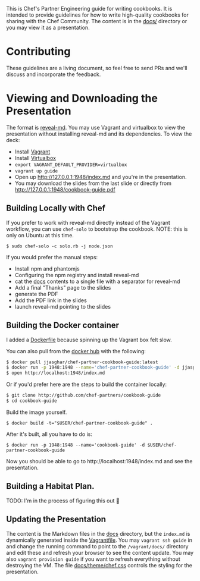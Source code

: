 This is Chef's Partner Engineering guide for writing cookbooks. It is intended
to provide guidelines for how to write high-quality cookbooks for sharing with
the Chef Community. The content is in the [docs/](docs/) directory or you may
view it as a presentation.

# Contributing

These guidelines are a living document, so feel free to send PRs and we'll
discuss and incorporate the feedback.

# Viewing and Downloading the Presentation

The format is [reveal-md](https://github.com/webpro/reveal-md). You may use
Vagrant and virtualbox to view the presentation without installing reveal-md and
its dependencies. To view the deck:

* Install [Vagrant](https://vagrantup.com)
* Install [Virtualbox](https://www.virtualbox.org/wiki/Downloads)
* `export VAGRANT_DEFAULT_PROVIDER=virtualbox`
* `vagrant up guide`
* Open up <http://127.0.0.1:1948/index.md> and you're in the presentation.
* You may download the slides from the last slide or directly from <http://127.0.0.1:1948/cookbook-guide.pdf>

## Building Locally with Chef

If you prefer to work with reveal-md directly instead of the Vagrant workflow,
you can use `chef-solo` to bootstrap the cookbook. NOTE: this is only on Ubuntu
at this time.

```shell
$ sudo chef-solo -c solo.rb -j node.json
```

If you would prefer the manual steps:

* Install npm and phantomjs
* Configuring the npm registry and install reveal-md
* cat the [docs](docs) contents to a single file with a separator for reveal-md
* Add a final "Thanks" page to the slides
* generate the PDF
* Add the PDF link in the slides
* launch reveal-md pointing to the slides

## Building the Docker container

I added a [Dockerfile](./Dockerfile) because spinning up the Vagrant box felt slow.

You can also pull from the [docker hub](https://hub.docker.com/r/jjasghar/chef-partner-cookbook-guide/) with the following:

```bash
$ docker pull jjasghar/chef-partner-cookbook-guide:latest
$ docker run -p 1948:1948 --name='chef-partner-cookbook-guide' -d jjasghar/chef-partner-cookbook-guide
$ open http://localhost:1948/index.md
```

Or if you'd prefer here are the steps to build the container locally:

```bash
$ git clone http://github.com/chef-partners/cookbook-guide
$ cd cookbook-guide
```

Build the image yourself.

```
$ docker build -t="$USER/chef-partner-cookbook-guide" .
```

After it's built, all you have to do is:

```
$ docker run -p 1948:1948 --name='cookbook-guide' -d $USER/chef-partner-cookbook-guide
```

Now you should be able to go to http://localhost:1948/index.md and see the presentation.

## Building a Habitat Plan.

TODO: I'm in the process of figuring this out :metal:

## Updating the Presentation

The content is the Markdown files in the [docs](docs) directory, but the
`index.md` is dynamically generated inside the [Vagrantfile](Vagrantfile). You
may `vagrant ssh guide` in and change the running command to point to the
`/vagrant/docs/` directory and edit these and refresh your browser to see the
content update. You may also `vagrant provision guide` if you want to refresh
everything without destroying the VM. The file [docs/theme/chef.css](chef.css)
controls the styling for the presentation.
